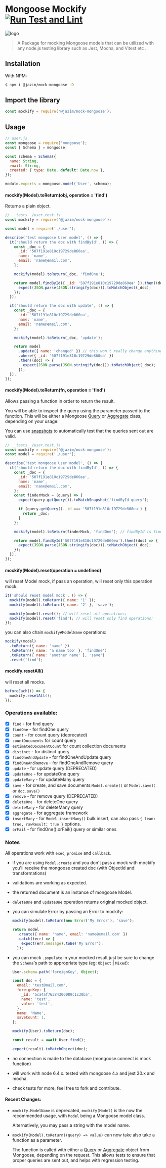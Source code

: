 # Mongoose Mockify [![Run Test and Lint](https://github.com/jazimabbas/mock-mongoose/actions/workflows/nodejs.yml/badge.svg?branch=master)](https://github.com/jazimabbas/mock-mongoose/actions/workflows/nodejs.yml)

![logo]

> A Package for mocking Mongoose models that can be utilized with any node.js testing library such as Jest, Mocha, and Vitest etc ..

## Installation

With NPM:

```bash
$ npm i @jazim/mock-mongoose -D
```

## Import the library

```js
const mockify = require('@jazim/mock-mongoose');
```

## Usage

```js
// user.js
const mongoose = require('mongoose');
const { Schema } = mongoose;

const schema = Schema({
  name: String,
  email: String,
  created: { type: Date, default: Date.now },
});

module.exports = mongoose.model('User', schema);
```

#### mockify(Model).toReturn(obj, operation = 'find')

Returns a plain object.

```js
// __tests__/user.test.js
const mockify = require('@jazim/mock-mongoose');

const model = require('./user');

describe('test mongoose User model', () => {
  it('should return the doc with findById', () => {
    const _doc = {
      _id: '507f191e810c19729de860ea',
      name: 'name',
      email: 'name@email.com',
    };

    mockify(model).toReturn(_doc, 'findOne');

    return model.findById({ _id: '507f191e810c19729de860ea' }).then((doc) => {
      expect(JSON.parse(JSON.stringify(doc))).toMatchObject(_doc);
    });
  });

  it('should return the doc with update', () => {
    const _doc = {
      _id: '507f191e810c19729de860ea',
      name: 'name',
      email: 'name@email.com',
    };

    mockify(model).toReturn(_doc, 'update');

    return model
      .update({ name: 'changed' }) // this won't really change anything
      .where({ _id: '507f191e810c19729de860ea' })
      .then((doc) => {
        expect(JSON.parse(JSON.stringify(doc))).toMatchObject(_doc);
      });
  });
});
```

#### mockify(Model).toReturn(fn, operation = 'find')

Allows passing a function in order to return the result.

You will be able to inspect the query using the parameter passed to the function. This will be either a Mongoose [Query](https://mongoosejs.com/docs/api.html#Query) or [Aggregate](https://mongoosejs.com/docs/api.html#Aggregate) class, depending on your usage.

You can use [snapshots](https://jestjs.io/docs/en/snapshot-testing) to automatically test that the queries sent out are valid.

```js
// __tests__/user.test.js
const mockify = require('@jazim/mock-mongoose');
const model = require('./user');

describe('test mongoose User model', () => {
  it('should return the doc with findById', () => {
    const _doc = {
      _id: '507f191e810c19729de860ea',
      name: 'name',
      email: 'name@email.com',
    };
    const finderMock = (query) => {
      expect(query.getQuery()).toMatchSnapshot('findById query');

      if (query.getQuery()._id === '507f191e810c19729de860ea') {
        return _doc;
      }
    };

    mockify(model).toReturn(finderMock, 'findOne'); // findById is findOne

    return model.findById('507f191e810c19729de860ea').then((doc) => {
      expect(JSON.parse(JSON.stringify(doc))).toMatchObject(_doc);
    });
  });
});
```

#### mockify(Model).reset(operation = undefined)

will reset Model mock, if pass an operation, will reset only this operation mock.

```js
it('should reset model mock', () => {
  mockify(model).toReturn({ name: '1' });
  mockify(model).toReturn({ name: '2' }, 'save');

  mockify(model).reset(); // will reset all operations;
  mockify(model).reset('find'); // will reset only find operations;
});
```

you can also chain `mockify#ModelName` operations:

```js
mockify(model)
  .toReturn({ name: 'name' })
  .toReturn({ name: 'a name too' }, 'findOne')
  .toReturn({ name: 'another name' }, 'save')
  .reset('find');
```

#### mockify.resetAll()

will reset all mocks.

```js
beforeEach(() => {
  mockify.resetAll();
});
```

### Operations available:

- [x] `find` - for find query
- [x] `findOne` - for findOne query
- [x] `count` - for count query (deprecated)
- [x] `countDocuments` for count query
- [x] `estimatedDocumentCount` for count collection documents
- [x] `distinct` - for distinct query
- [x] `findOneAndUpdate` - for findOneAndUpdate query
- [x] `findOneAndRemove` - for findOneAndRemove query
- [x] `update` - for update query (DEPRECATED)
- [x] `updateOne` - for updateOne query
- [x] `updateMany` - for updateMany query
- [x] `save` - for create, and save documents `Model.create()` or `Model.save()` or `doc.save()`
- [x] `remove` - for remove query (DEPRECATED)
- [x] `deleteOne` - for deleteOne query
- [x] `deleteMany` - for deleteMany query
- [x] `aggregate` - for aggregate framework
- [x] `insertMany` - for `Model.insertMany()` bulk insert, can also pass `{ lean: true, rawResult: true }` options.
- [x] `orFail` - for findOne().orFail() query or similar ones.

### Notes

All operations work with `exec`, `promise` and `callback`.

- if you are using `Model.create` and you don't pass a mock with mockify you'll receive the mongoose created doc (with ObjectId and transformations)

- validations are working as expected.

- the returned document is an instance of mongoose Model.

- `deleteOne` and `updateOne` operation returns original mocked object.

- you can simulate Error by passing an Error to mockify:

  ```js
  mockify(model).toReturn(new Error('My Error'), 'save');

  return model
    .create({ name: 'name', email: 'name@email.com' })
    .catch((err) => {
      expect(err.message).toBe('My Error');
    });
  ```

- you can mock `.populate` in your mocked result just be sure to change
  the `Schema`'s path to appropriate type (eg: `Object` | `Mixed`):

  ```js
  User.schema.path('foreignKey', Object);

  const doc = {
    email: 'test@mail.com',
    foreignKey: {
      _id: '5ca4af76384306089c1c30ba',
      name: 'test',
      value: 'test',
    },
    name: 'Name',
    saveCount: 1,
  };

  mockify(User).toReturn(doc);

  const result = await User.find();

  expect(result).toMatchObject(doc);
  ```

- no connection is made to the database (mongoose.connect is mock function)

- will work with node 6.4.x. tested with mongoose 4.x and jest 20.x and mocha.

- check tests for more, feel free to fork and contribute.

#### Recent Changes:

- `mockify.ModelName` is deprecated, `mockify(Model)` is the now the recommended usage, with `Model` being a Mongoose model class.

  Alternatively, you may pass a string with the model name.

- `mockify(Model).toReturn((query) => value)` can now take also take a function as a parameter.

  The function is called with either a [Query](https://mongoosejs.com/docs/api.html#Query) or [Aggregate](https://mongoosejs.com/docs/api.html#Aggregate) object from Mongoose, depending on the request. This allows tests to ensure that proper queries are sent out, and helps with regression testing.

[logo]: http://animals.sandiegozoo.org/sites/default/files/2016-12/DwarfMongoose_ZN.jpg
